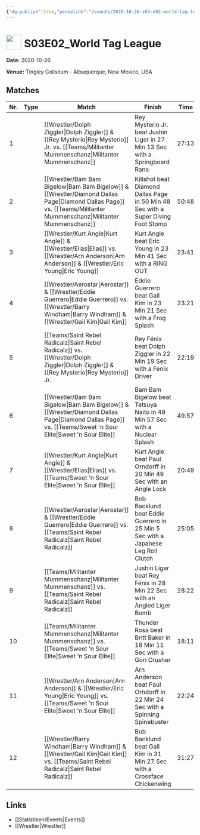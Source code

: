 ```yaml
---
{"dg-publish":true,"permalink":"/events/2020-10-26-s03-e02-world-tag-league/","title":"S03E02_World Tag League","noteIcon":""}
---
```



# <img src="https://github.com/CptSpaulding1980/choke-slam-wrestling/releases/download/images/ChokeSlam.png" width="40" style="vertical-align:bottom; margin-right:8px;">**S03E02_World Tag League**

**Date:** 2020-10-26

**Venue:** Tingley Coliseum - Albuquerque, New Mexico, USA

## Matches

| Nr. | Type | Match | Finish | Time | Rating | Score |
|-----|------|-------|--------|------|--------|-------|
| 1 |  | [[Wrestler/Dolph Ziggler\|Dolph Ziggler]] & [[Rey Mysterio\|Rey Mysterio]] Jr. vs. [[Teams/Militanter Mummenschanz\|Militanter Mummenschanz]] | Rey Mysterio Jr. beat Jushin Liger in 27 Min 13 Sec with a Springboard Rana | 27:13 | ★★★3/4 | 82 |
| 2 |  | [[Wrestler/Bam Bam Bigelow\|Bam Bam Bigelow]] & [[Wrestler/Diamond Dallas Page\|Diamond Dallas Page]] vs. [[Teams/Militanter Mummenschanz\|Militanter Mummenschanz]] | Killshot beat Diamond Dallas Page in 50 Min 48 Sec with a Super Diving Foot Stomp | 50:48 | ★★★★★ | 100 |
| 3 |  | [[Wrestler/Kurt Angle\|Kurt Angle]] & [[Wrestler/Elias\|Elias]] vs. [[Wrestler/Arn Anderson\|Arn Anderson]] & [[Wrestler/Eric Young\|Eric Young]] | Kurt Angle beat Eric Young in 23 Min 41 Sec with a RING OUT | 23:41 | ★★★1/2 | 78 |
| 4 |  | [[Wrestler/Aerostar\|Aerostar]] & [[Wrestler/Eddie Guerrero\|Eddie Guerrero]] vs. [[Wrestler/Barry Windham\|Barry Windham]] & [[Wrestler/Gail Kim\|Gail Kim]] | Eddie Guerrero beat Gail Kim in 23 Min 21 Sec with a Frog Splash | 23:21 | ★★★★★ | 100 |
| 5 |  | [[Teams/Saint Rebel Radicalz\|Saint Rebel Radicalz]] vs. [[Wrestler/Dolph Ziggler\|Dolph Ziggler]] & [[Rey Mysterio\|Rey Mysterio]] Jr. | Rey Fénix beat Dolph Ziggler in 22 Min 19 Sec with a Fenix Driver | 22:19 | ★★★3/4 | 81 |
| 6 |  | [[Wrestler/Bam Bam Bigelow\|Bam Bam Bigelow]] & [[Wrestler/Diamond Dallas Page\|Diamond Dallas Page]] vs. [[Teams/Sweet 'n Sour Elite\|Sweet 'n Sour Elite]] | Bam Bam Bigelow beat Tetsuya Naito in 49 Min 57 Sec with a Nuclear Splash | 49:57 | ★★★★★ | 100 |
| 7 |  | [[Wrestler/Kurt Angle\|Kurt Angle]] & [[Wrestler/Elias\|Elias]] vs. [[Teams/Sweet 'n Sour Elite\|Sweet 'n Sour Elite]] | Kurt Angle beat Paul Orndorff in 20 Min 49 Sec with an Angle Lock | 20:49 | ★★★3/4 | 81 |
| 8 |  | [[Wrestler/Aerostar\|Aerostar]] & [[Wrestler/Eddie Guerrero\|Eddie Guerrero]] vs. [[Teams/Saint Rebel Radicalz\|Saint Rebel Radicalz]] | Bob Backlund beat Eddie Guerrero in 25 Min 5 Sec with a Japanese Leg Roll Clutch | 25:05 | ★★★★★ | 100 |
| 9 |  | [[Teams/Militanter Mummenschanz\|Militanter Mummenschanz]] vs. [[Teams/Saint Rebel Radicalz\|Saint Rebel Radicalz]] | Jushin Liger beat Rey Fénix in 28 Min 22 Sec with an Angled Liger Bomb | 28:22 | ★★★★1/2 | 95 |
| 10 |  | [[Teams/Militanter Mummenschanz\|Militanter Mummenschanz]] vs. [[Teams/Sweet 'n Sour Elite\|Sweet 'n Sour Elite]] | Thunder Rosa beat Britt Baker in 18 Min 11 Sec with a Gori Crusher | 18:11 | ★★★1/4 | 75 |
| 11 |  | [[Wrestler/Arn Anderson\|Arn Anderson]] & [[Wrestler/Eric Young\|Eric Young]] vs. [[Teams/Sweet 'n Sour Elite\|Sweet 'n Sour Elite]] | Arn Anderson beat Paul Orndorff in 22 Min 24 Sec with a Spinning Spinebuster | 22:24 | ★★★★ | 85 |
| 12 |  | [[Wrestler/Barry Windham\|Barry Windham]] & [[Wrestler/Gail Kim\|Gail Kim]] vs. [[Teams/Saint Rebel Radicalz\|Saint Rebel Radicalz]] | Bob Backlund beat Gail Kim in 31 Min 27 Sec with a Crossface Chickenwing | 31:27 | ★★★★3/4 | 99 |

## Links
- [[Statistiken/Events\|Events]]
- [[Wrestler\|Wrestler]]
